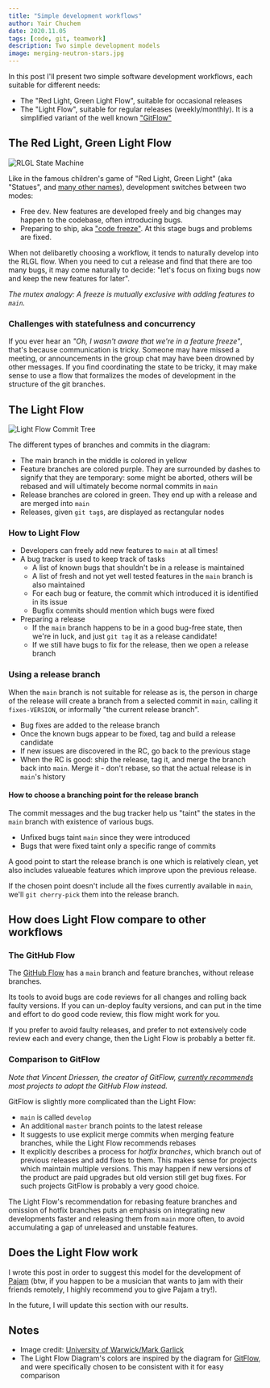 ```yaml
---
title: "Simple development workflows"
author: Yair Chuchem
date: 2020.11.05
tags: [code, git, teamwork]
description: Two simple development models
image: merging-neutron-stars.jpg
---
```


In this post I'll present two simple software development workflows, each suitable for different needs:

* The "Red Light, Green Light Flow", suitable for occasional releases
* The "Light Flow", suitable for regular releases (weekly/monthly). It is a simplified variant of the well known ["GitFlow"](https://nvie.com/posts/a-successful-git-branching-model/)

## The Red Light, Green Light Flow

![RLGL State Machine](/images/rlgl-flow.svg)

Like in the famous children's game of "Red Light, Green Light" (aka "Statues", and [many other names](https://en.wikipedia.org/wiki/Statues_(game))), development switches between two modes:

* Free dev. New features are developed freely and big changes may happen to the codebase, often introducing bugs.
* Preparing to ship, aka ["code freeze"](https://en.wikipedia.org/wiki/Freeze_(software_engineering)). At this stage bugs and problems are fixed.

When not delibaretly choosing a workflow, it tends to naturally develop into the RLGL flow. When you need to cut a release and find that there are too many bugs, it may come naturally to decide: "let's focus on fixing bugs now and keep the new features for later".

*The mutex analogy: A freeze is mutually exclusive with adding features to `main`.*

### Challenges with statefulness and concurrency

If you ever hear an *"Oh, I wasn't aware that we're in a feature freeze"*, that's because communication is tricky. Someone may have missed a meeting, or announcements in the group chat may have been drowned by other messages. If you find coordinating the state to be tricky, it may make sense to use a flow that formalizes the modes of development in the structure of the git branches.

## The Light Flow

![Light Flow Commit Tree](/images/light-flow.svg)

The different types of branches and commits in the diagram:

* The main branch in the middle is colored in yellow
* Feature branches are colored purple. They are surrounded by dashes to signify that they are temporary: some might be aborted, others will be rebased and will ultimately become normal commits in `main`
* Release branches are colored in green. They end up with a release and are merged into `main`
* Releases, given `git tag`s, are displayed as rectangular nodes

### How to Light Flow

* Developers can freely add new features to `main` at all times!
* A bug tracker is used to keep track of tasks
  * A list of known bugs that shouldn't be in a release is maintained
  * A list of fresh and not yet well tested features in the `main` branch is also maintained
  * For each bug or feature, the commit which introduced it is identified in its issue
  * Bugfix commits should mention which bugs were fixed
* Preparing a release
  * If the `main` branch happens to be in a good bug-free state, then we're in luck, and just `git tag` it as a release candidate!
  * If we still have bugs to fix for the release, then we open a release branch

### Using a release branch

When the `main` branch is not suitable for release as is, the person in charge of the release will create a branch from a selected commit in `main`, calling it `fixes-VERSION`, or informally "the current release branch".

* Bug fixes are added to the release branch
* Once the known bugs appear to be fixed, tag and build a release candidate
* If new issues are discovered in the RC, go back to the previous stage
* When the RC is good: ship the release, tag it, and merge the branch back into `main`. Merge it - don't rebase, so that the actual release is in `main`'s history

#### How to choose a branching point for the release branch

The commit messages and the bug tracker help us "taint" the states in the `main` branch with existence of various bugs.

* Unfixed bugs taint `main` since they were introduced
* Bugs that were fixed taint only a specific range of commits

A good point to start the release branch is one which is relatively clean, yet also includes valueable features which improve upon the previous release.

If the chosen point doesn't include all the fixes currently available in `main`, we'll `git cherry-pick` them into the release branch.

## How does Light Flow compare to other workflows

### The GitHub Flow

The [GitHub Flow](https://guides.github.com/introduction/flow/) has a `main` branch and feature branches, without release branches.

Its tools to avoid bugs are code reviews for all changes and rolling back faulty versions. If you can un-deploy faulty versions, and can put in the time and effort to do good code review, this flow might work for you.

If you prefer to avoid faulty releases, and prefer to not extensively code review each and every change, then the Light Flow is probably a better fit.

### Comparison to GitFlow

*Note that Vincent Driessen, the creator of GitFlow, [currently recommends](https://nvie.com/posts/a-successful-git-branching-model/) most projects to adopt the GitHub Flow instead.*

GitFlow is slightly more complicated than the Light Flow:

* `main` is called `develop`
* An additional `master` branch points to the latest release
* It suggests to use explicit merge commits when merging feature branches, while the Light Flow recommends rebases
* It explicitly describes a process for *hotfix branches*, which branch out of previous releases and add fixes to them. This makes sense for projects which maintain multiple versions. This may happen if new versions of the product are paid upgrades but old version still get bug fixes. For such projects GitFlow is probably a very good choice.

The Light Flow's recommendation for rebasing feature branches and omission of hotfix branches puts an emphasis on integrating new developments faster and releasing them from `main` more often, to avoid accumulating a gap of unreleased and unstable features.

## Does the Light Flow work

I wrote this post in order to suggest this model for the development of [Pajam](https://pajam.live/) (btw, if you happen to be a musician that wants to jam with their friends remotely, I highly recommend you to give Pajam a try!).

In the future, I will update this section with our results.

## Notes

* Image credit: [University of Warwick/Mark Garlick](https://en.m.wikipedia.org/wiki/File:Eso1733s_Artist%27s_impression_of_merging_neutron_stars.jpg)
* The Light Flow Diagram's colors are inspired by the diagram for [GitFlow](https://nvie.com/posts/a-successful-git-branching-model/), and were specifically chosen to be consistent with it for easy comparison
